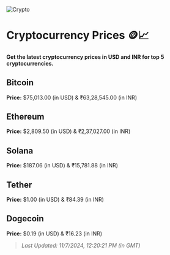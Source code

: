 
![Crypto](https://www.techguide.com.au/wp-content/uploads/2020/11/crypto3.jpeg)

# Cryptocurrency Prices 🪙📈

#### Get the latest cryptocurrency prices in USD and INR for top 5 cryptocurrencies.

## Bitcoin

**Price:** $75,013.00 (in USD) & ₹63,28,545.00 (in INR)

## Ethereum

**Price:** $2,809.50 (in USD) & ₹2,37,027.00 (in INR)

## Solana

**Price:** $187.06 (in USD) & ₹15,781.88 (in INR)

## Tether

**Price:** $1.00 (in USD) & ₹84.39 (in INR)

## Dogecoin

**Price:** $0.19 (in USD) & ₹16.23 (in INR)

> _Last Updated: 11/7/2024, 12:20:21 PM (in GMT)_

